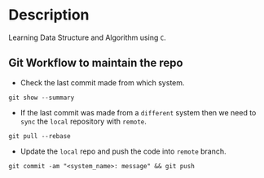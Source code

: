 # Description

Learning Data Structure and Algorithm using `C`.


## Git Workflow to maintain the repo

- Check the last commit made from which system. 
```
git show --summary
```

- If the last commit was made from a `different` system then we need to
`sync` the `local` repository with `remote`.
```
git pull --rebase
```

- Update the `local` repo and push the code into `remote` branch.
```
git commit -am "<system_name>: message" && git push
``` 
